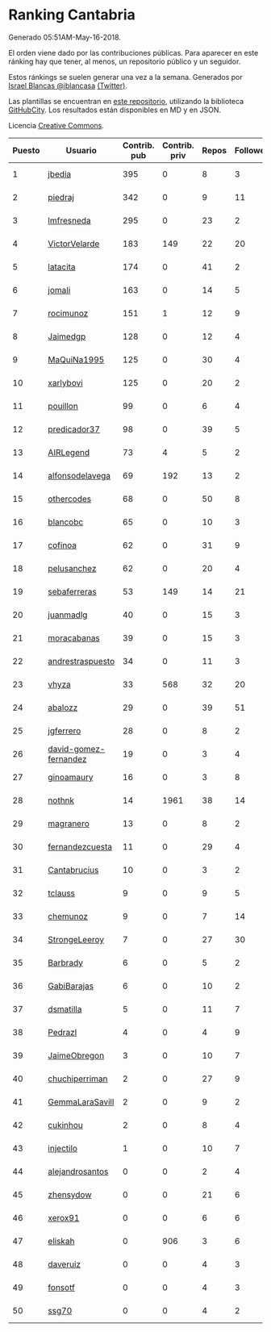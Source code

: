 # Ranking Cantabria

Generado 05:51AM-May-16-2018.

El orden viene dado por las contribuciones públicas. Para aparecer en este ránking hay que tener, al menos, un repositorio público y un seguidor.

Estos ránkings se suelen generar una vez a la semana. Generados por [Israel Blancas @iblancasa](https://github.com/iblancasa/) [(Twitter)](https://twitter.com/iblancasa).

Las plantillas se encuentran en [este repositorio](https://github.com/iblancasa/GH-Spanish-Ranking), utilizando la biblioteca [GitHubCity](https://github.com/iblancasa/GitHubCity). Los resultados están disponibles en MD y en JSON.

Licencia [Creative Commons](https://creativecommons.org/licenses/by/4.0/).

| Puesto   |  Usuario  | Contrib. pub | Contrib. priv |Repos| Followers | Desde |  Avatar  |
|----------|-----------|--------------|---------------|-----|-----------|-------|----------|
|1|[jbedia](https://github.com/jbedia)|395|0|8|3|2013-10-28|![jbedia](https://avatars3.githubusercontent.com/u/5796721)|
|2|[piedraj](https://github.com/piedraj)|342|0|9|11|2012-12-05|![piedraj](https://avatars3.githubusercontent.com/u/2972752)|
|3|[lmfresneda](https://github.com/lmfresneda)|295|0|23|2|2015-06-20|![lmfresneda](https://avatars2.githubusercontent.com/u/12979415)|
|4|[VictorVelarde](https://github.com/VictorVelarde)|183|149|22|20|2010-10-28|![VictorVelarde](https://avatars0.githubusercontent.com/u/458196)|
|5|[latacita](https://github.com/latacita)|174|0|41|2|2013-05-03|![latacita](https://avatars1.githubusercontent.com/u/4329371)|
|6|[jomali](https://github.com/jomali)|163|0|14|5|2012-02-01|![jomali](https://avatars3.githubusercontent.com/u/1397370)|
|7|[rocimunoz](https://github.com/rocimunoz)|151|1|12|9|2013-03-02|![rocimunoz](https://avatars3.githubusercontent.com/u/3746906)|
|8|[Jaimedgp](https://github.com/Jaimedgp)|128|0|12|4|2015-10-02|![Jaimedgp](https://avatars2.githubusercontent.com/u/14944714)|
|9|[MaQuiNa1995](https://github.com/MaQuiNa1995)|125|0|30|4|2015-12-14|![MaQuiNa1995](https://avatars1.githubusercontent.com/u/16287848)|
|10|[xarlybovi](https://github.com/xarlybovi)|125|0|20|2|2015-10-28|![xarlybovi](https://avatars1.githubusercontent.com/u/15369154)|
|11|[pouillon](https://github.com/pouillon)|99|0|6|4|2013-09-16|![pouillon](https://avatars0.githubusercontent.com/u/5470877)|
|12|[predicador37](https://github.com/predicador37)|98|0|39|5|2012-09-07|![predicador37](https://avatars2.githubusercontent.com/u/2300989)|
|13|[AIRLegend](https://github.com/AIRLegend)|73|4|5|2|2014-11-10|![AIRLegend](https://avatars0.githubusercontent.com/u/9653892)|
|14|[alfonsodelavega](https://github.com/alfonsodelavega)|69|192|13|2|2014-02-06|![alfonsodelavega](https://avatars2.githubusercontent.com/u/6605332)|
|15|[othercodes](https://github.com/othercodes)|68|0|50|8|2013-06-25|![othercodes](https://avatars3.githubusercontent.com/u/4815856)|
|16|[blancobc](https://github.com/blancobc)|65|0|10|3|2013-12-24|![blancobc](https://avatars0.githubusercontent.com/u/6253599)|
|17|[cofinoa](https://github.com/cofinoa)|62|0|31|9|2013-07-26|![cofinoa](https://avatars1.githubusercontent.com/u/5098603)|
|18|[pelusanchez](https://github.com/pelusanchez)|62|0|20|4|2016-04-22|![pelusanchez](https://avatars2.githubusercontent.com/u/18612896)|
|19|[sebaferreras](https://github.com/sebaferreras)|53|149|14|21|2016-02-12|![sebaferreras](https://avatars3.githubusercontent.com/u/17194770)|
|20|[juanmadlg](https://github.com/juanmadlg)|40|0|15|3|2011-11-04|![juanmadlg](https://avatars0.githubusercontent.com/u/1173469)|
|21|[moracabanas](https://github.com/moracabanas)|39|0|15|3|2013-05-09|![moracabanas](https://avatars0.githubusercontent.com/u/4382333)|
|22|[andrestraspuesto](https://github.com/andrestraspuesto)|34|0|11|3|2014-01-16|![andrestraspuesto](https://avatars1.githubusercontent.com/u/6418792)|
|23|[vhyza](https://github.com/vhyza)|33|568|32|20|2010-05-04|![vhyza](https://avatars1.githubusercontent.com/u/264954)|
|24|[abalozz](https://github.com/abalozz)|29|0|39|51|2012-01-08|![abalozz](https://avatars1.githubusercontent.com/u/1312336)|
|25|[jgferrero](https://github.com/jgferrero)|28|0|8|2|2015-03-12|![jgferrero](https://avatars1.githubusercontent.com/u/11438536)|
|26|[david-gomez-fernandez](https://github.com/david-gomez-fernandez)|19|0|3|4|2012-03-23|![david-gomez-fernandez](https://avatars0.githubusercontent.com/u/1568677)|
|27|[ginoamaury](https://github.com/ginoamaury)|16|0|3|8|2016-09-06|![ginoamaury](https://avatars0.githubusercontent.com/u/22031838)|
|28|[nothnk](https://github.com/nothnk)|14|1961|38|14|2009-09-05|![nothnk](https://avatars0.githubusercontent.com/u/123532)|
|29|[magranero](https://github.com/magranero)|13|0|8|2|2016-03-30|![magranero](https://avatars3.githubusercontent.com/u/18167085)|
|30|[fernandezcuesta](https://github.com/fernandezcuesta)|11|0|29|4|2014-04-16|![fernandezcuesta](https://avatars0.githubusercontent.com/u/7312236)|
|31|[Cantabrucius](https://github.com/Cantabrucius)|10|0|3|2|2016-02-24|![Cantabrucius](https://avatars2.githubusercontent.com/u/17454751)|
|32|[tclauss](https://github.com/tclauss)|9|0|9|5|2013-02-11|![tclauss](https://avatars3.githubusercontent.com/u/3531048)|
|33|[chemunoz](https://github.com/chemunoz)|9|0|7|14|2016-01-13|![chemunoz](https://avatars0.githubusercontent.com/u/16680009)|
|34|[StrongeLeeroy](https://github.com/StrongeLeeroy)|7|0|27|30|2011-06-03|![StrongeLeeroy](https://avatars0.githubusercontent.com/u/828457)|
|35|[Barbrady](https://github.com/Barbrady)|6|0|5|2|2014-01-18|![Barbrady](https://avatars1.githubusercontent.com/u/6436548)|
|36|[GabiBarajas](https://github.com/GabiBarajas)|6|0|10|2|2017-01-18|![GabiBarajas](https://avatars1.githubusercontent.com/u/25196739)|
|37|[dsmatilla](https://github.com/dsmatilla)|5|0|11|7|2011-02-14|![dsmatilla](https://avatars0.githubusercontent.com/u/618172)|
|38|[Pedrazl](https://github.com/Pedrazl)|4|0|4|9|2014-12-04|![Pedrazl](https://avatars1.githubusercontent.com/u/10074431)|
|39|[JaimeObregon](https://github.com/JaimeObregon)|3|0|10|7|2010-09-27|![JaimeObregon](https://avatars1.githubusercontent.com/u/417226)|
|40|[chuchiperriman](https://github.com/chuchiperriman)|2|0|27|9|2008-11-25|![chuchiperriman](https://avatars2.githubusercontent.com/u/36635)|
|41|[GemmaLaraSavill](https://github.com/GemmaLaraSavill)|2|0|9|2|2015-05-08|![GemmaLaraSavill](https://avatars3.githubusercontent.com/u/12323749)|
|42|[cukinhou](https://github.com/cukinhou)|2|0|8|4|2015-12-14|![cukinhou](https://avatars2.githubusercontent.com/u/16288214)|
|43|[injectilo](https://github.com/injectilo)|1|0|10|7|2014-09-01|![injectilo](https://avatars1.githubusercontent.com/u/8612274)|
|44|[alejandrosantos](https://github.com/alejandrosantos)|0|0|2|4|2011-07-13|![alejandrosantos](https://avatars2.githubusercontent.com/u/912373)|
|45|[zhensydow](https://github.com/zhensydow)|0|0|21|6|2011-05-09|![zhensydow](https://avatars1.githubusercontent.com/u/777247)|
|46|[xerox91](https://github.com/xerox91)|0|0|6|6|2011-04-19|![xerox91](https://avatars0.githubusercontent.com/u/740021)|
|47|[eliskah](https://github.com/eliskah)|0|906|3|6|2012-07-12|![eliskah](https://avatars1.githubusercontent.com/u/1964407)|
|48|[daveruiz](https://github.com/daveruiz)|0|0|4|3|2012-08-16|![daveruiz](https://avatars2.githubusercontent.com/u/2165375)|
|49|[fonsotf](https://github.com/fonsotf)|0|0|4|3|2015-11-03|![fonsotf](https://avatars1.githubusercontent.com/u/15630996)|
|50|[ssg70](https://github.com/ssg70)|0|0|4|2|2015-11-04|![ssg70](https://avatars0.githubusercontent.com/u/15652669)|
